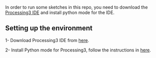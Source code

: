 
In order to run some sketches in this repo, you need to download the [Processing3 IDE](https://processing.org) and install python mode for the IDE.

## Setting up the environment
  1- Download Processing3 IDE from [here](https://processing.org/download/).

  2- Install Python mode for Processing3, follow the instructions in [here](https://github.com/jdf/processing.py#python-mode-for-processing).
